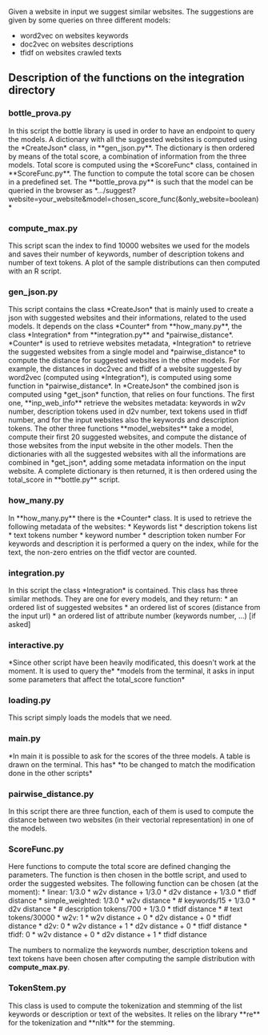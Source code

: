 Given a website in input we suggest similar websites. 
The suggestions are given by some queries on three different models:
 * word2vec on websites keywords
 * doc2vec on websites descriptions
 * tfidf on websites crawled texts

<h2>Description of the functions on the integration directory </h2>
<h3> bottle_prova.py </h3>
In this script the bottle library is used in order to have an endpoint to query the models.
A dictionary with all the suggested websites is computed using the *CreateJson* class, in **gen_json.py**. The dictionary
is then ordered by means of the total score, a combination of information from the three models. 
Total score is computed using the *ScoreFunc* class, contained in **ScoreFunc.py**. 
The function to compute the total score can be chosen in a predefined set.
The **bottle_prova.py** is such that the model can be queried in the browser as 
*.../suggest?website=your_website&model=chosen_score_func(&only_website=boolean)*

<h3> compute_max.py </h3>
This script scan the index to find 10000 websites we used for the models and saves their number of keywords, number
of description tokens and number of text tokens. A plot of the sample distributions can then computed with an R script.

<h3> gen_json.py </h3>
This script contains the class *CreateJson* that is mainly used to create a json with suggested websites and 
their informations, related to the used models.
It depends on the class *Counter* from **how_many.py**, the class *Integration* from **integration.py** and 
*pairwise_distance*. *Counter* is used to retrieve websites metadata, *Integration* to retrieve the suggested
websites from a single model and *pairwise_distance* to compute the distance for 
suggested websites in the other models. For example, the distances in doc2vec and tfidf 
of a website suggested by word2vec 
(computed using *Integration*), is computed using some function in *pairwise_distance*.
In *CreateJson* the combined json is computed using *get_json* function, that relies on four functions.
The first one, **inp_web_info** retrieve the websites metadata:
keywords in w2v number, description tokens used in d2v number, text tokens used in tfidf number, 
and for the input websites also the keywords and description tokens.
The other three functions **model_websites** take a model, 
compute their first 20 suggested websites, and compute the distance of those
websites from the input website in the other models.
Then the dictionaries with all the suggested websites with all the informations are combined in *get_json*,
adding some metadata information on the input website. A complete dictionary is then returned, 
it is then ordered using the total_score in **bottle.py** script.

<h3> how_many.py </h3>
In **how_many.py** there is the *Counter* class. It is used to retrieve the following metadata of the websites:
 * Keywords list
 * description tokens list
 * text tokens number
 * keyword number
 * description token number
For keywords and description it is performed a query on the index, while for the text, the non-zero entries
on the tfidf vector are counted.

<h3> integration.py </h3>
In this script the class *Integration* is contained. This class has three similar methods. They are one
for every models, and they return:
* an ordered list of suggested websites
* an ordered list of scores (distance from the input url)
* an ordered list of attribute number (keywords number, ...) [if asked]

<h3> interactive.py </h3>
*Since other script have been heavily modificated, this doesn't work at the moment. It is used to query the*
*models from the terminal, it asks in input some parameters that affect the total_score function*

<h3> loading.py </h3>
This script simply loads the models that we need.

<h3> main.py </h3>
*In main it is possible to ask for the scores of the three models. A table is drawn on the terminal. This has*
*to be changed to match the modification done in the other scripts*

<h3> pairwise_distance.py </h3>
In this script there are three function, each of them is used to compute the distance between two websites 
(in their vectorial representation) in one of the models.

<h3> ScoreFunc.py </h3>
Here functions to compute the total score are defined changing the parameters. The function is then chosen 
in the bottle script, and used to order the suggested websites. The following function can be chosen (at the moment):
* linear: 1/3.0 * w2v distance + 1/3.0 * d2v distance + 1/3.0 * tfidf distance
* simple_weighted: 1/3.0 * w2v distance * # keywords/15 + 1/3.0 * d2v distance * # description tokens/700 + 1/3.0 *  tfidf distance * # text tokens/30000
* w2v: 1 * w2v distance + 0 * d2v distance + 0 * tfidf distance
* d2v: 0 * w2v distance + 1 * d2v distance + 0 * tfidf distance
* tfidf: 0 * w2v distance + 0 * d2v distance + 1 * tfidf distance

The numbers to normalize the keywords number, description tokens and text tokens have been chosen after computing
the sample distribution with **compute_max.py**.

<h3> TokenStem.py </h3>
This class is used to compute the tokenization and stemming of the list keywords or description or 
text of the websites. It relies on the library **re** for the tokenization and **nltk** for the stemming.
